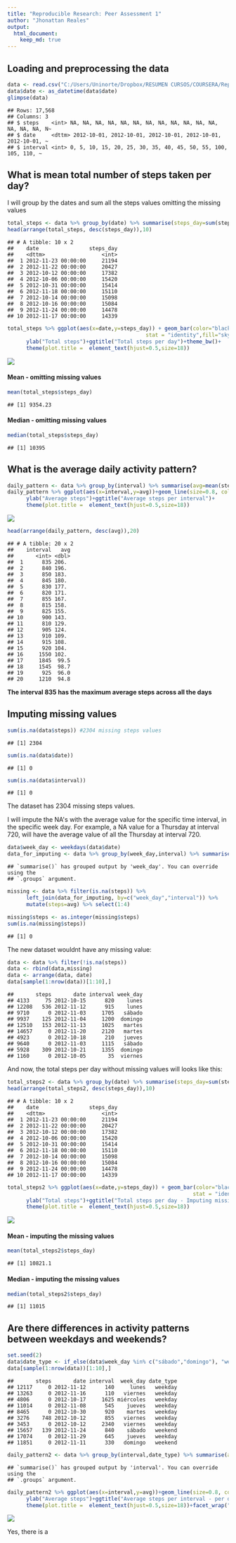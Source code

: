 ```yaml
---
title: "Reproducible Research: Peer Assessment 1"
author: "Jhonattan Reales"
output: 
  html_document:
    keep_md: true
---
```



## Loading and preprocessing the data


```r
data <- read.csv("C:/Users/Uninorte/Dropbox/RESUMEN CURSOS/COURSERA/Reproducible Research/WEEK2/1st project/activity.csv")
data$date <- as_datetime(data$date)
glimpse(data)
```

```
## Rows: 17,568
## Columns: 3
## $ steps    <int> NA, NA, NA, NA, NA, NA, NA, NA, NA, NA, NA, NA, NA, NA, NA, N~
## $ date     <dttm> 2012-10-01, 2012-10-01, 2012-10-01, 2012-10-01, 2012-10-01, ~
## $ interval <int> 0, 5, 10, 15, 20, 25, 30, 35, 40, 45, 50, 55, 100, 105, 110, ~
```


## What is mean total number of steps taken per day?

I will group by the dates and sum all the steps values omitting the missing values


```r
total_steps <- data %>% group_by(date) %>% summarise(steps_day=sum(steps, na.rm = TRUE))
head(arrange(total_steps, desc(steps_day)),10)
```

```
## # A tibble: 10 x 2
##    date                steps_day
##    <dttm>                  <int>
##  1 2012-11-23 00:00:00     21194
##  2 2012-11-22 00:00:00     20427
##  3 2012-10-12 00:00:00     17382
##  4 2012-10-06 00:00:00     15420
##  5 2012-10-31 00:00:00     15414
##  6 2012-11-18 00:00:00     15110
##  7 2012-10-14 00:00:00     15098
##  8 2012-10-16 00:00:00     15084
##  9 2012-11-24 00:00:00     14478
## 10 2012-11-17 00:00:00     14339
```

```r
total_steps %>% ggplot(aes(x=date,y=steps_day)) + geom_bar(color="black",
                                            stat = "identity",fill="skyblue")+
      ylab("Total steps")+ggtitle("Total steps per day")+theme_bw()+
      theme(plot.title =  element_text(hjust=0.5,size=18))
```

![](PA1_template_files/figure-html/unnamed-chunk-2-1.png)<!-- -->

#### **Mean - omitting missing values**

```r
mean(total_steps$steps_day)
```

```
## [1] 9354.23
```

#### **Median - omitting missing values**

```r
median(total_steps$steps_day)
```

```
## [1] 10395
```


## What is the average daily activity pattern?

```r
daily_pattern <- data %>% group_by(interval) %>% summarise(avg=mean(steps, na.rm = TRUE))
daily_pattern %>% ggplot(aes(x=interval,y=avg))+geom_line(size=0.8, color="darkblue")+theme_bw()+
      ylab("Average steps")+ggtitle("Average steps per interval")+
      theme(plot.title =  element_text(hjust=0.5,size=18))
```

![](PA1_template_files/figure-html/unnamed-chunk-5-1.png)<!-- -->


```r
head(arrange(daily_pattern, desc(avg)),20)
```

```
## # A tibble: 20 x 2
##    interval   avg
##       <int> <dbl>
##  1      835 206. 
##  2      840 196. 
##  3      850 183. 
##  4      845 180. 
##  5      830 177. 
##  6      820 171. 
##  7      855 167. 
##  8      815 158. 
##  9      825 155. 
## 10      900 143. 
## 11      810 129. 
## 12      905 124. 
## 13      910 109. 
## 14      915 108. 
## 15      920 104. 
## 16     1550 102. 
## 17     1845  99.5
## 18     1545  98.7
## 19      925  96.0
## 20     1210  94.8
```

**The interval 835 has the maximum average steps across all the days**

## Imputing missing values

```r
sum(is.na(data$steps)) #2304 missing steps values
```

```
## [1] 2304
```

```r
sum(is.na(data$date))
```

```
## [1] 0
```

```r
sum(is.na(data$interval))
```

```
## [1] 0
```

The dataset has 2304 missing steps values.

I will impute the NA's with the average value for the specific time interval, in the specific week day. For example, a NA value for a Thursday at interval 720, will have the average value of all the  Thursday at interval 720.


```r
data$week_day <- weekdays(data$date)
data_for_imputing <- data %>% group_by(week_day,interval) %>% summarise(avg=round(mean(steps, na.rm = TRUE),0))
```

```
## `summarise()` has grouped output by 'week_day'. You can override using the
## `.groups` argument.
```

```r
missing <- data %>% filter(is.na(steps)) %>%
      left_join(data_for_imputing, by=c("week_day","interval")) %>% 
      mutate(steps=avg) %>% select(1:4)

missing$steps <- as.integer(missing$steps)
sum(is.na(missing$steps))
```

```
## [1] 0
```
The new dataset wouldnt have any missing value:


```r
data <- data %>% filter(!is.na(steps))
data <- rbind(data,missing)
data <- arrange(data, date)
data[sample(1:nrow(data))[1:10],]
```

```
##       steps       date interval week_day
## 4133     75 2012-10-15      820    lunes
## 12208   536 2012-11-12      915    lunes
## 9710      0 2012-11-03     1705   sábado
## 9937    125 2012-11-04     1200  domingo
## 12510   153 2012-11-13     1025   martes
## 14657     0 2012-11-20     2120   martes
## 4923      0 2012-10-18      210   jueves
## 9640      0 2012-11-03     1115   sábado
## 5928    309 2012-10-21     1355  domingo
## 1160      0 2012-10-05       35  viernes
```
And now, the total steps per day without missing values will looks like this:


```r
total_steps2 <- data %>% group_by(date) %>% summarise(steps_day=sum(steps, na.rm = TRUE))
head(arrange(total_steps2, desc(steps_day)),10)
```

```
## # A tibble: 10 x 2
##    date                steps_day
##    <dttm>                  <int>
##  1 2012-11-23 00:00:00     21194
##  2 2012-11-22 00:00:00     20427
##  3 2012-10-12 00:00:00     17382
##  4 2012-10-06 00:00:00     15420
##  5 2012-10-31 00:00:00     15414
##  6 2012-11-18 00:00:00     15110
##  7 2012-10-14 00:00:00     15098
##  8 2012-10-16 00:00:00     15084
##  9 2012-11-24 00:00:00     14478
## 10 2012-11-17 00:00:00     14339
```

```r
total_steps2 %>% ggplot(aes(x=date,y=steps_day)) + geom_bar(color="black",
                                                           stat = "identity",fill="skyblue")+
      ylab("Total steps")+ggtitle("Total steps per day - Imputing missing data")+theme_bw()+
      theme(plot.title =  element_text(hjust=0.5,size=18))
```

![](PA1_template_files/figure-html/unnamed-chunk-10-1.png)<!-- -->


#### **Mean - imputing the missing values**

```r
mean(total_steps2$steps_day)
```

```
## [1] 10821.1
```

#### **Median - imputing the missing values**

```r
median(total_steps2$steps_day)
```

```
## [1] 11015
```



## Are there differences in activity patterns between weekdays and weekends?

```r
set.seed(2)
data$date_type <- if_else(data$week_day %in% c("sábado","domingo"), "weekend","weekday")
data[sample(1:nrow(data))[1:10],]
```

```
##       steps       date interval  week_day date_type
## 12117     0 2012-11-12      140     lunes   weekday
## 13263     0 2012-11-16      110   viernes   weekday
## 4806      0 2012-10-17     1625 miércoles   weekday
## 11014     0 2012-11-08      545    jueves   weekday
## 8465      0 2012-10-30      920    martes   weekday
## 3276    748 2012-10-12      855   viernes   weekday
## 3453      0 2012-10-12     2340   viernes   weekday
## 15657   139 2012-11-24      840    sábado   weekend
## 17074     0 2012-11-29      645    jueves   weekday
## 11851     0 2012-11-11      330   domingo   weekend
```



```r
daily_pattern2 <- data %>% group_by(interval,date_type) %>% summarise(avg=mean(steps))
```

```
## `summarise()` has grouped output by 'interval'. You can override using the
## `.groups` argument.
```

```r
daily_pattern2 %>% ggplot(aes(x=interval,y=avg))+geom_line(size=0.8, color="darkblue")+theme_bw()+
      ylab("Average steps")+ggtitle("Average steps per interval - per day of the week")+
      theme(plot.title =  element_text(hjust=0.5,size=18))+facet_wrap("date_type")
```

![](PA1_template_files/figure-html/unnamed-chunk-14-1.png)<!-- -->

Yes, there is a 


















